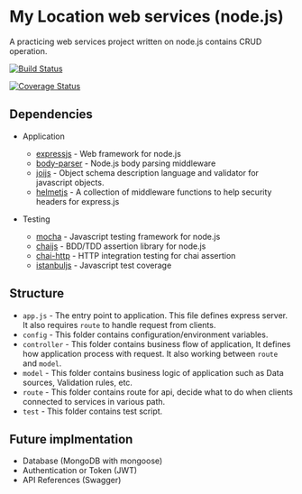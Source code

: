 # My Location web services (node.js)
A practicing web services project written on node.js contains CRUD operation.

[![Build Status](https://travis-ci.org/valacuz/my-location-node.svg?branch=master)](https://travis-ci.org/valacuz/my-location-node)

[![Coverage Status](https://coveralls.io/repos/github/valacuz/my-location-node/badge.svg?branch=master)](https://coveralls.io/github/valacuz/my-location-node?branch=master)

## **Dependencies**
- Application
    - [expressjs](https://github.com/expressjs/express) - Web framework for node.js
    - [body-parser](https://github.com/expressjs/body-parser) - Node.js body parsing middleware
    - [joijs](https://github.com/hapijs/joi) - Object schema description language and validator for javascript objects.
    - [helmetjs](https://github.com/helmetjs/helmet) - A collection of middleware functions to help security headers for express.js

- Testing
    - [mocha](https://mochajs.org) - Javascript testing framework for node.js
    - [chaijs](http://www.chaijs.com) - BDD/TDD assertion library for node.js
    - [chai-http](https://github.com/chaijs/chai-http) - HTTP integration testing for chai assertion
    - [istanbuljs](https://github.com/istanbuljs/nyc) - Javascript test coverage 

## **Structure**
- `app.js` - The entry point to application. This file defines express server. It also requires `route` to handle request from clients.
- `config` - This folder contains configuration/environment variables.
- `controller` - This folder contains business flow of application, It defines how application process with request. It also working between `route` and `model`.
- `model` - This folder contains business logic of application such as Data sources, Validation rules, etc.
- `route` - This folder contains route for api, decide what to do when clients connected to services in various path.
- `test` - This folder contains test script.

## Future implmentation
- Database (MongoDB with mongoose)
- Authentication or Token (JWT)
- API References (Swagger)